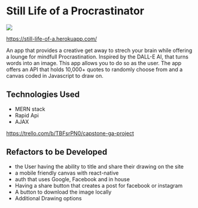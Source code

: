 

# Still Life of a Procrastinator 
![](https://i.imgur.com/uB5BiRk.jpg)

https://still-life-of-a.herokuapp.com/

An app that provides a creative get away to strech your brain while offering a lounge for mindfull Procrastination. Inspired by the DALL-E AI, that turns words into an image. This app allows you to do so as the user. The app offers an API that holds 10,000+ quotes to randomly choose from and a canvas coded in Javascript to draw on.  


## Technologies Used

- MERN stack
- Rapid Api
- AJAX

https://trello.com/b/TBFsrPN0/capstone-ga-project


## Refactors to be Developed
- the User having the ability to title and share their drawing on the site
- a mobile friendly canvas with react-native
- auth that uses Google, Facebook and in house
- Having a share button that creates a post for facebook or instagram
- A button to download the image locally 
- Additional Drawing options








